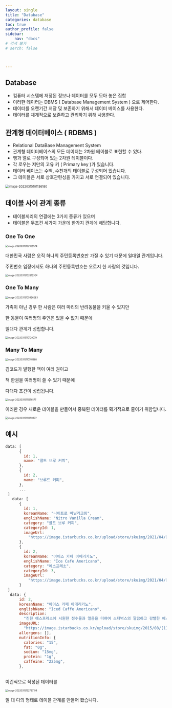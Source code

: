 ```yaml
---
layout: single
title: "Database"
categories: database
toc: true
author_profile: false
sidebar:
    nav: "docs"
# 검색 불가
# serch: false 



---
```




## Database

- 컴퓨터 시스템에 저장된 정보나 데이터를 모두 모아 놓은 집합
- 이러한 데이터는 DBMS ( Database Management System ) 으로 제어한다.
- 데이터를 오랜기간 저장 및 보존하기 위해서 데이터 베이스를 사용한다.
- 데이터를 체계적으로 보존하고 관리하기 위해 사용한다.



## 관계형 데이터베이스 ( RDBMS )

- Relational DataBase Management System
- 관계형 데이터베이스의 모든 데이터는 2차원 테이블로 표현할 수 있다.
- 행과 열로 구성되어 있는 2차원 테이블이다.
- 각 로우는 저만의 고유 키 ( Primary key )가 있습니다.
- 데이터 베이스는 수백, 수천개의 테이블로 구성되어 있습니다.
- 그 테이블은 서로 상호관련성을 가지고 서로 연결되어 있습니다.

<img src="../images/2022-03-15-database01/image-20220315101136180.png" alt="image-20220315101136180" style="zoom:67%;" />



## 데이블 사이 관계 종류

- 테이블끼리의 연결에는 3가지 종류가 있으며
- 테이블은 무조건 세가지 가운데 한가지 관계에 해당합니다.

### One To One

<img src="../images/2022-03-15-database01/image-20220315102108574.png" alt="image-20220315102108574" style="zoom:50%;" />

대한민국 사람은 오직 하나의 주민등록번호만 가질 수 있기 때문에 일대일 관계입니다.

주민번호 입장에서도 하나의 주민등록번호는 오로지 한 사람의 것입니다.

<img src="../images/2022-03-15-database01/image-20220315102813304.png" alt="image-20220315102813304" style="zoom:50%;" />



### One To Many

<img src="../images/2022-03-15-database01/image-20220315105956263.png" alt="image-20220315105956263" style="zoom:50%;" />

가족이 아닌 경우 한 사람은 여러 마리의 반려동물을 키울 수 있지만 

한 동물이 여러명의 주인은 있을 수 없기 때문에

일대다 관계가 성립합니다.

<img src="../images/2022-03-15-database01/image-20220315110129079.png" alt="image-20220315110129079" style="zoom:50%;" />

### Many To Many 



<img src="../images/2022-03-15-database01/image-20220315110701868.png" alt="image-20220315110701868" style="zoom:50%;" />

김코드가 발행한 책이 여러 권이고

책 한권을 여러명이 쓸 수 있기 때문에 

다대다 조건이 성립됩니다.  

<img src="../images/2022-03-15-database01/image-20220315111214577.png" alt="image-20220315111214577" style="zoom:50%;" />

이러한 경우 새로운 테이블을 만들어서 중복된 데이터를 획기적으로 줄이기 위함입니다.

<img src="../images/2022-03-15-database01/image-20220315111259377.png" alt="image-20220315111259377" style="zoom:50%;" />



## 예시

```javascript
data: [
      {
        id: 1,
        name: "콜드 브루 커피",
      },
      {
        id: 2,
        name: "브루드 커피",
      },
      ...
 ]
   data: [
      {
        id: 1,
        koreanName: "나이트로 바닐라크림",
        englishName: "Nitro Vanilla Cream",
        category: "콜드 브루 커피",
        categoryId: 1,
        imageUrl:
          "https://image.istarbucks.co.kr/upload/store/skuimg/2021/04/[9200000002487]_20210426091745467.jpg",
      },
      {
        id: 2,
        koreanName: "아이스 카페 아메리카노",
        englishName: "Ice Cafe Americano",
        category: "에스프레소",
        categoryId: 3,
        imageUrl:
          "https://image.istarbucks.co.kr/upload/store/skuimg/2021/04/[110563]_20210426095937808.jpg",
      }
 ]
  data: {
      id: 2,
      koreanName: "아이스 카페 아메리카노",
      englishName: "Iced Caffe Americano",
      description:
        "진한 에스프레소에 시원한 정수물과 얼음을 더햐여 스타벅스의 깔끔하고 강렬한 에스프레소를 가장 부드럽고 시원하게 즐길 수 있는 커피",
      imageURL:
        "https://image.istarbucks.co.kr/upload/store/skuimg/2015/08/[110563]_20150813222100303.jpg",
      allergens: [],
      nutritionInfo: {
        calories: "15",
        fat: "0g",
        sodium: "15mg",
        protein: "1g",
        caffeine: "225mg",
      },
      
```

이런식으로 작성된 데이터를 

<img src="../images/2022-03-15-database01/image-20220315152737194.png" alt="image-20220315152737194" style="zoom:50%;" />

일 대 다의 형태로 테이블 관계를 만들어 봤습니다.

